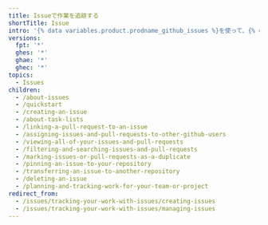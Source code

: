 ```yaml
---
title: Issueで作業を追跡する
shortTitle: Issue
intro: '{% data variables.product.prodname_github_issues %}を使って、{% data variables.product.prodname_dotcom %}でのアイデアや作業を追跡してください。'
versions:
  fpt: '*'
  ghes: '*'
  ghae: '*'
  ghec: '*'
topics:
  - Issues
children:
  - /about-issues
  - /quickstart
  - /creating-an-issue
  - /about-task-lists
  - /linking-a-pull-request-to-an-issue
  - /assigning-issues-and-pull-requests-to-other-github-users
  - /viewing-all-of-your-issues-and-pull-requests
  - /filtering-and-searching-issues-and-pull-requests
  - /marking-issues-or-pull-requests-as-a-duplicate
  - /pinning-an-issue-to-your-repository
  - /transferring-an-issue-to-another-repository
  - /deleting-an-issue
  - /planning-and-tracking-work-for-your-team-or-project
redirect_from:
  - /issues/tracking-your-work-with-issues/creating-issues
  - /issues/tracking-your-work-with-issues/managing-issues
---
```


